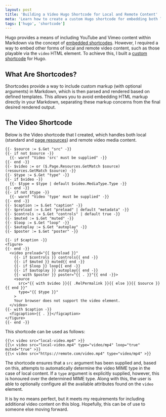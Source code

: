 ```yaml
---
layout: post
title: 'Building a Video Hugo Shortcode for Local and Remote Content'
meta: 'Learn how to create a custom Hugo shortcode for embedding both local and remote video content using the HTML5 video element.'
tags: ['hugo', 'shortcode']
---
```


Hugo provides a means of including YouTube and Vimeo content within Markdown via the concept of [embedded shortcodes](https://gohugo.io/content-management/shortcodes/#embedded).
However, I required a way to embed other forms of local and remote video content, such as those playable via the `video` HTML element.
To achieve this, I built a [custom shortcode](https://gohugo.io/content-management/shortcodes/#custom) for Hugo.

<!--more-->

## What Are Shortcodes?

Shortcodes provide a way to include custom markup (with optional arguments) in Markdown, which is then parsed and rendered based on defined templates.
This allows you to avoid embedding HTML markup directly in your Markdown, separating these markup concerns from the final desired rendered output.

## The Video Shortcode

Below is the Video shortcode that I created, which handles both local (standard and [page resources](https://gohugo.io/content-management/page-resources/)) and remote video media content.

```
{{- $source := $.Get "src" -}}
{{- if not $source -}}
  {{- warnf "Video 'src' must be supplied" -}}
{{- end -}}
{{- $video := or ($.Page.Resources.GetMatch $source) (resources.GetMatch $source) -}}
{{- $type := $.Get "type" -}}
{{- if $video -}}
  {{- $type = $type | default $video.MediaType.Type -}}
{{- end -}}
{{- if not $type -}}
  {{- warnf "Video 'type' must be supplied" -}}
{{- end -}}
{{- $caption := $.Get "caption" -}}
{{- $preload := $.Get "preload" | default "metadata" -}}
{{- $controls := $.Get "controls" | default true -}}
{{- $muted := $.Get "muted" -}}
{{- $loop := $.Get "loop" -}}
{{- $autoplay := $.Get "autoplay" -}}
{{- $poster := $.Get "poster" -}}

{{- if $caption -}}
<figure>
{{- end -}}
  <video preload="{{ $preload }}"
    {{- if $controls }} controls{{ end -}}
    {{- if $muted }} muted{{ end -}}
    {{- if $loop }} loop{{ end -}}
    {{- if $autoplay }} autoplay{{ end -}}
    {{- with $poster }} poster="{{ . }}"{{ end -}}>
    <source
      src="{{ with $video }}{{ .RelPermalink }}{{ else }}{{ $source }}{{ end }}"
      type="{{ $type }}"
    >
    Your browser does not support the video element.
  </video>
{{- with $caption -}}
  <figcaption>{{ . }}</figcaption>
</figure>
{{- end -}}
```

This shortcode can be used as follows:

```
{{\< video src="local-video.mp4" >}}
{{\< video src="local-video.mp4" type="video/mp4" loop="true" muted="true" >}}
{{\< video src="https://remote.com/video.mp4" type="video/mp4" >}}
```

The shortcode ensures that a `src` argument has been supplied and, based on this, attempts to automatically determine the video MIME type in the case of local content.
If a `type` argument is explicitly supplied, however, this is honoured over the determined MIME type.
Along with this, the user is able to optionally configure all the available attributes found on the `video` element.

It is by no means perfect, but it meets my requirements for including additional video content on this blog.
Hopefully, this can be of use to someone else moving forward.
